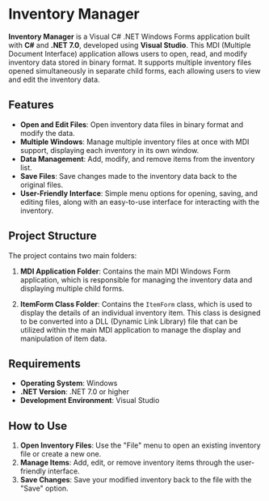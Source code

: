 # Inventory Manager

**Inventory Manager** is a Visual C# .NET Windows Forms application built with **C#** and **.NET 7.0**, developed using **Visual Studio**. This MDI (Multiple Document Interface) application allows users to open, read, and modify inventory data stored in binary format. It supports multiple inventory files opened simultaneously in separate child forms, each allowing users to view and edit the inventory data.

## Features

- **Open and Edit Files**: Open inventory data files in binary format and modify the data.
- **Multiple Windows**: Manage multiple inventory files at once with MDI support, displaying each inventory in its own window.
- **Data Management**: Add, modify, and remove items from the inventory list.
- **Save Files**: Save changes made to the inventory data back to the original files.
- **User-Friendly Interface**: Simple menu options for opening, saving, and editing files, along with an easy-to-use interface for interacting with the inventory.

## Project Structure

The project contains two main folders:

1. **MDI Application Folder**: Contains the main MDI Windows Form application, which is responsible for managing the inventory data and displaying multiple child forms.
   
2. **ItemForm Class Folder**: Contains the `ItemForm` class, which is used to display the details of an individual inventory item. This class is designed to be converted into a DLL (Dynamic Link Library) file that can be utilized within the main MDI application to manage the display and manipulation of item data.

## Requirements

- **Operating System**: Windows
- **.NET Version**: .NET 7.0 or higher
- **Development Environment**: Visual Studio

## How to Use

1. **Open Inventory Files**: Use the "File" menu to open an existing inventory file or create a new one.
2. **Manage Items**: Add, edit, or remove inventory items through the user-friendly interface.
3. **Save Changes**: Save your modified inventory back to the file with the "Save" option.
